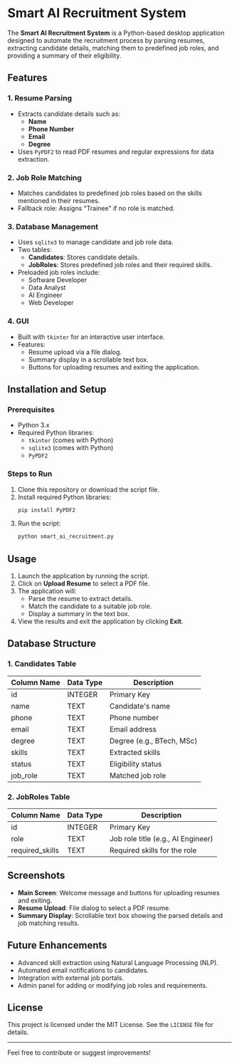 # Smart AI Recruitment System

The **Smart AI Recruitment System** is a Python-based desktop application designed to automate the recruitment process by parsing resumes, extracting candidate details, matching them to predefined job roles, and providing a summary of their eligibility.

## Features

### 1. Resume Parsing
- Extracts candidate details such as:
  - **Name**
  - **Phone Number**
  - **Email**
  - **Degree**
- Uses `PyPDF2` to read PDF resumes and regular expressions for data extraction.

### 2. Job Role Matching
- Matches candidates to predefined job roles based on the skills mentioned in their resumes.
- Fallback role: Assigns "Trainee" if no role is matched.

### 3. Database Management
- Uses `sqlite3` to manage candidate and job role data.
- Two tables:
  - **Candidates**: Stores candidate details.
  - **JobRoles**: Stores predefined job roles and their required skills.
- Preloaded job roles include:
  - Software Developer
  - Data Analyst
  - AI Engineer
  - Web Developer

### 4. GUI
- Built with `tkinter` for an interactive user interface.
- Features:
  - Resume upload via a file dialog.
  - Summary display in a scrollable text box.
  - Buttons for uploading resumes and exiting the application.

## Installation and Setup

### Prerequisites
- Python 3.x
- Required Python libraries:
  - `tkinter` (comes with Python)
  - `sqlite3` (comes with Python)
  - `PyPDF2`

### Steps to Run
1. Clone this repository or download the script file.
2. Install required Python libraries:
   ```bash
   pip install PyPDF2
   ```
3. Run the script:
   ```bash
   python smart_ai_recruitment.py
   ```

## Usage
1. Launch the application by running the script.
2. Click on **Upload Resume** to select a PDF file.
3. The application will:
   - Parse the resume to extract details.
   - Match the candidate to a suitable job role.
   - Display a summary in the text box.
4. View the results and exit the application by clicking **Exit**.

## Database Structure
### 1. Candidates Table
| Column Name  | Data Type | Description                |
|--------------|-----------|----------------------------|
| id           | INTEGER   | Primary Key                |
| name         | TEXT      | Candidate's name           |
| phone        | TEXT      | Phone number               |
| email        | TEXT      | Email address              |
| degree       | TEXT      | Degree (e.g., BTech, MSc)  |
| skills       | TEXT      | Extracted skills           |
| status       | TEXT      | Eligibility status         |
| job_role     | TEXT      | Matched job role           |

### 2. JobRoles Table
| Column Name       | Data Type | Description                   |
|-------------------|-----------|-------------------------------|
| id                | INTEGER   | Primary Key                   |
| role              | TEXT      | Job role title (e.g., AI Engineer) |
| required_skills   | TEXT      | Required skills for the role |

## Screenshots
- **Main Screen**: Welcome message and buttons for uploading resumes and exiting.
- **Resume Upload**: File dialog to select a PDF resume.
- **Summary Display**: Scrollable text box showing the parsed details and job matching results.

## Future Enhancements
- Advanced skill extraction using Natural Language Processing (NLP).
- Automated email notifications to candidates.
- Integration with external job portals.
- Admin panel for adding or modifying job roles and requirements.

## License
This project is licensed under the MIT License. See the `LICENSE` file for details.

---
Feel free to contribute or suggest improvements!
